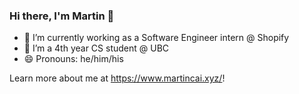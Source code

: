### Hi there, I'm Martin 👋

- 🔭 I’m currently working as a Software Engineer intern @ Shopify
- 🌱 I’m a 4th year CS student @ UBC
- 😄 Pronouns: he/him/his

Learn more about me at https://www.martincai.xyz/!

